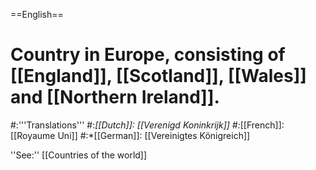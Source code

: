 ==English==

# Country in Europe, consisting of [[England]], [[Scotland]], [[Wales]] and [[Northern Ireland]].
#:'''Translations'''
#:*[[Dutch]]: [[Verenigd Koninkrijk]]
#:*[[French]]: [[Royaume Uni]]
#:*[[German]]: [[Vereinigtes Königreich]]

''See:'' [[Countries of the world]]